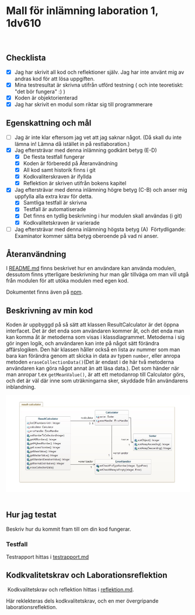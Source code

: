# Mall för inlämning laboration 1, 1dv610
​
## Checklista
  - [x] Jag har skrivit all kod och reflektioner själv. Jag har inte använt mig av andras kod för att lösa uppgiften.
  - [x] Mina testresultat är skrivna utifrån utförd testning ( och inte teoretiskt: "det bör fungera" :) )
  - [x] Koden är objektorienterad
  - [x] Jag har skrivit en modul som riktar sig till programmerare
​
## Egenskattning och mål
  - [ ] Jag är inte klar eftersom jag vet att jag saknar något. (Då skall du inte lämna in! Lämna då istället in på restlaboration.)
  - [x] Jag eftersträvar med denna inlämning godkänt betyg (E-D)
    - [x] De flesta testfall fungerar
    - [x] Koden är förberedd på Återanvändning
    - [x] All kod samt historik finns i git 
    - [x] Kodkvaliterskraven är ifyllda
    - [x] Reflektion är skriven utifrån bokens kapitel 
  - [x] Jag eftersträvar med denna inlämning högre betyg (C-B) och anser mig uppfylla alla extra krav för detta. 
    - [x] Samtliga testfall är skrivna    
    - [x] Testfall är automatiserade
    - [x] Det finns en tydlig beskrivning i hur modulen skall användas (i git)
    - [x] Kodkvalitetskraven är varierade 
  - [ ] Jag eftersträvar med denna inlämning högsta betyg (A) 
​
Förtydligande: Examinator kommer sätta betyg oberoende på vad ni anser. 
​
## Återanvändning

I [README.md](./result-calculator/README.md) finns beskrivet hur en användare kan använda modulen, dessutom finns ytterligare beskrivning hur man går tillväga om man vill utgå från modulen för att utöka modulen med egen kod.

Dokumentet finns även på [npm](https://www.npmjs.com/package/result-calculator).
​
## Beskrivning av min kod

Koden är uppbyggd på så sätt att klassen ResultCalculator är det öppna interfacet. Det är det enda som användaren kommer åt, och det enda man kan komma åt är metoderna som visas i klassdiagrammet. Metoderna i sig gör ingen logik, och användaren kan inte på något sätt förändra affärslogiken. Den här klassen håller också en lista av nummer som man bara kan förändra genom att skicka in data av typen `number`, eller anropa metoden `eraseCollectionData()`(Det är endast i de här två metoderna användaren kan göra något annat än att läsa data.). Det som händer när man anropar t.ex `getMeanValue()`, är att ett metodanrop till Calculator görs, och det är väl där inne som uträkningarna sker, skyddade från användarens inblandning.

![Class-Diagram](./images/design.jpeg)
​
## Hur jag testat
Beskriv hur du kommit fram till om din kod fungerar.
​
### Testfall

Testrapport hittas i [testrapport.md](./testrapport.md)
​
​
## Kodkvalitetskrav och Laborationsreflektion
​
Kodkvalitetskrav och reflektion hittas i [reflektion.md](./reflektion.md).

Här reklekteras dels kodkvalitetskrav, och en mer övergripande laborationsreflektion.
​
